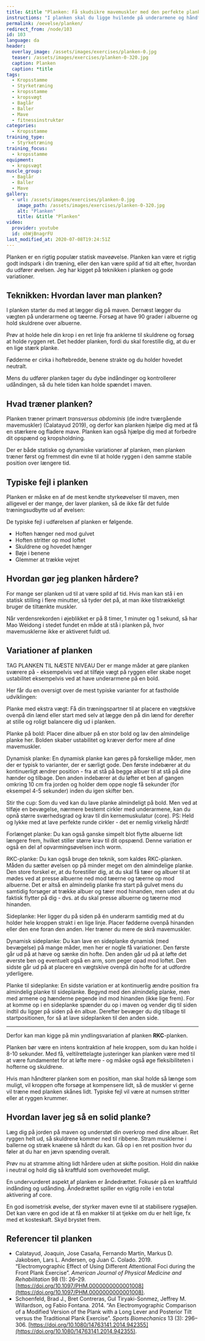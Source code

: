 ```yaml
---
title: &title "Planken: Få skudsikre mavemuskler med den perfekte planke"
instructions: "I planken skal du ligge hvilende på underarmene og håndfladerne på gulvet. Skub dig op, så du kun rører gulvet med underarmene og tæerne. Hold kroppen ret. Hold stillingen i det planlagte tidsrum."
permalink: /oevelse/planken/
redirect_from: /node/103
id: 103
language: da
header:
  overlay_image: /assets/images/exercises/planken-0.jpg
  teaser: /assets/images/exercises/planken-0-320.jpg
  caption: Planken
  caption: *title
tags:
  - Kropsstamme
  - Styrketræning
  - kropsstamme
  - kropsvægt
  - Baglår
  - Baller
  - Mave
  - fitnessinstruktør
categories:
  - Kropsstamme
training_type: 
  - Styrketræning
training_focus: 
  - kropsstamme
equipment:
  - kropsvægt
muscle_group:
  - Baglår
  - Baller
  - Mave
gallery:
  - url: /assets/images/exercises/planken-0.jpg
    image_path: /assets/images/exercises/planken-0-320.jpg
    alt: "Planken"
    title: &title "Planken"
video:
  provider: youtube
  id: obWjBnagrFU
last_modified_at: 2020-07-08T19:24:51Z
---
```


Planken er en rigtig populær statisk maveøvelse. Planken kan være et rigtig godt indspark i din træning, eller den kan være spild af tid alt efter, hvordan du udfører øvelsen. Jeg har kigget på teknikken i planken og gode variationer.

## Teknikken: Hvordan laver man planken?

I planken starter du med at lægger dig på maven. Dernæst lægger du vægten på underarmene og tæerne. Forsøg at have 90 grader i albuerne og hold skuldrene over albuerne.

Prøv at holde hele din krop i en ret linje fra anklerne til skuldrene og forsøg at holde ryggen ret. Det hedder planken, fordi du skal forestille dig, at du er en lige stærk planke.

Fødderne er cirka i hoftebredde, benene strakte og du holder hovedet neutralt.

Mens du udfører planken tager du dybe indåndinger og kontrollerer udåndingen, så du hele tiden kan holde spændet i maven.

## Hvad træner planken?

Planken træner primært _transversus abdominis_ (de indre tværgående mavemuskler) (Calatayud 2019), og derfor kan planken hjælpe dig med at få en stærkere og fladere mave. Planken kan også hjælpe dig med at forbedre dit opspænd og kropsholdning.

Der er både statiske og dynamiske variationer af planken, men planken træner først og fremmest din evne til at holde ryggen i den samme stabile position over længere tid. 

## Typiske fejl i planken

Planken er måske en af de mest kendte styrkeøvelser til maven, men alligevel er der mange, der laver planken, så de ikke får det fulde træningsudbytte ud af øvelsen:

De typiske fejl i udførelsen af planken er følgende.

- Hoften hænger ned mod gulvet
- Hoften stritter op mod loftet
- Skuldrene og hovedet hænger
- Bøje i benene
- Glemmer at trække vejret

## Hvordan gør jeg planken hårdere?

For mange ser planken ud til at være spild af tid. Hvis man kan stå i en statisk stilling i flere minutter, så tyder det på, at man ikke tilstrækkeligt bruger de tiltænkte muskler.

Når verdensrekorden i øjeblikket er på 8 timer, 1 minuter og 1 sekund, så har Mao Weidong i stedet fundet en måde at stå i planken på, hvor mavemusklerne ikke er aktiveret fuldt ud.

## Variationer af planken

<div class="hidden">

TAG PLANKEN TIL NÆSTE NIVEAU
Der er mange måder at gøre planken sværere på - eksempelvis ved at tilføje vægt på ryggen eller skabe noget ustabilitet eksempelvis ved at have underarmene på en bold.

Her får du en oversigt over de mest typiske varianter for at fastholde udviklingen:

Planke med ekstra vægt: Få din træningspartner til at placere en vægtskive ovenpå din lænd eller start med selv at lægge den på din lænd for derefter at stille og roligt balancere dig ud i planken.

Planke på bold: Placer dine albuer på en stor bold og lav den almindelige planke her. Bolden skaber ustabilitet og kræver derfor mere af dine mavemuskler.

Dynamisk planke: En dynamisk planke kan gøres på forskellige måder, men der er typisk to varianter, der er særligt gode. Den første indebærer at du kontinuerligt ændrer position - fra at stå på begge albuer til at stå på dine hænder og tilbage. Den anden indebærer at du løfter et ben af gangen omkring 10 cm fra jorden og holder dem oppe nogle få sekunder (for eksempel 4-5 sekunder) inden du igen skifter ben.

Stir the cup: Som du ved kan du lave planke almindeligt på bold. Men ved at tilføje en bevægelse, nærmere bestemt cirkler med underarmene, kan du opnå større sværhedsgrad og krav til din kernemuskulatur (core). PS: Held og lykke med at lave perfekte runde cirkler - det er nemlig virkelig hårdt!

Forlænget planke: Du kan også ganske simpelt blot flytte albuerne lidt længere frem, hvilket stiller større krav til dit opspænd. Denne variation er også en del af opvarmingsøvelsen inch worm.

RKC-planke: Du kan også bruge den teknik, som kaldes RKC-planken. Måden du sætter øvelsen op på minder meget om den almindelige planke. Den store forskel er, at du forestiller dig, at du skal få tæer og albuer til at mødes ved at presse albuerne ned mod tæerne og tæerne op mod albuerne. Det er altså en almindelig planke fra start på gulvet mens du samtidig forsøger at trække albuer og tæer mod hinanden, men uden at du faktisk flytter på dig - dvs. at du skal presse albuerne og tæerne mod hinanden.

Sideplanke: Her ligger du på siden på én underarm samtidig med at du holder hele kroppen strakt i en lige linje. Placer fødderne ovenpå hinanden eller den ene foran den anden. Her træner du mere de skrå mavemuskler.

Dynamisk sideplanke: Du kan lave en sideplanke dynamisk (med bevægelse) på mange måder, men her er nogle få variationer. Den første går ud på at hæve og sænke din hofte. Den anden går ud på at løfte det øverste ben og eventuelt også en arm, som peger opad mod loftet. Den sidste går ud på at placere en vægtskive ovenpå din hofte for at udfordre yderligere.

Planke til sideplanke: En sidste variation er at kontinuerlig ændre position fra almindelig planke til sideplanke. Begynd med den almindelig planke, men med armene og hænderne pegende ind mod hinanden (ikke lige frem). For at komme op i en sideplanke spænder du op i maven og vender dig til siden indtil du ligger på siden på én albue. Derefter bevæger du dig tilbage til startpositionen, for så at lave sideplanken til den anden side.

</div>

***

Derfor kan man kigge på min yndlingsvariation af planken **RKC**-planken.

Planken bør være en intens kontraktion af hele kroppen, som du kan holde i 8-10 sekunder. Med få, veltilrettelagte justeringer kan planken være med til at være fundamentet for at løfte mere - og måske også øge fleksibiliteten i hofterne og skuldrene.

Hvis man håndterer planken som en position, man skal holde så længe som muligt, vil kroppen ofte forsøge at kompensere lidt, så de muskler vi gerne vil træne med planken skånes lidt. Typiske fejl vil være at numsen stritter eller at ryggen krummer.

## Hvordan laver jeg så en solid planke?

Læg dig på jorden på maven og understøt din overkrop med dine albuer. Ret ryggen helt ud, så skuldrene kommer ned til ribbene. Stram musklerne i ballerne og stræk knæene så hårdt du kan. Gå op i en ret position hvor du føler at du har en jævn spænding overalt.

Prøv nu at stramme alting lidt hårdere uden at skifte position. Hold din nakke i neutral og hold dig så kraftfuld som overhovedet muligt.

En undervurderet aspekt af planken er åndedrættet. Fokusér på en kraftfuld indånding og udånding. Åndedrættet spiller en vigtig rolle i en total aktivering af core.

En god isometrisk øvelse, der styrker maven evne til at stabilisere rygsøjlen. Det kan være en god ide at få en makker til at tjekke om du er helt lige, fx med et kosteskaft. Skyd brystet frem.

## Referencer til planken

- Calatayud, Joaquin, Jose Casaña, Fernando Martín, Markus D. Jakobsen, Lars L. Andersen, og Juan C. Colado. 2019. “Electromyographic Effect of Using Different Attentional Foci during the Front Plank Exercise”. _American Journal of Physical Medicine and Rehabilitation_ 98 (1): 26–29. [https://doi.org/10.1097/PHM.0000000000001008](https://doi.org/10.1097/PHM.0000000000001008).
- Schoenfeld, Brad J., Bret Contreras, Gul Tiryaki-Sonmez, Jeffrey M. Willardson, og Fabio Fontana. 2014. “An Electromyographic Comparison of a Modified Version of the Plank with a Long Lever and Posterior Tilt versus the Traditional Plank Exercise”. _Sports Biomechanics_ 13 (3): 296–306. [https://doi.org/10.1080/14763141.2014.942355](https://doi.org/10.1080/14763141.2014.942355).
